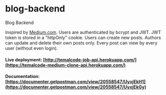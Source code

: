 # blog-backend
Blog Backend


Inspired by [Medium.com](http://www.medium.com/). Users are authenticated by bcrypt and JWT. JWT token is stored in a "httpOnly" cookie. Users can create new posts. Authors can update and delete their own posts only. Every post can view by every user (without even login).

#### Live deployment: [http://temalcode-job-api.herokuapp.com/](https://temalcode-medium-clone-api.herokuapp.com/)
#### Documentation: [https://documenter.getpostman.com/view/20558547/UyxjEkH1](https://documenter.getpostman.com/view/20558547/UyxjEkGy)
